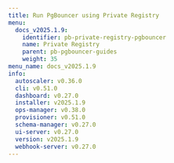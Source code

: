 ```yaml
---
title: Run PgBouncer using Private Registry
menu:
  docs_v2025.1.9:
    identifier: pb-private-registry-pgbouncer
    name: Private Registry
    parent: pb-pgbouncer-guides
    weight: 35
menu_name: docs_v2025.1.9
info:
  autoscaler: v0.36.0
  cli: v0.51.0
  dashboard: v0.27.0
  installer: v2025.1.9
  ops-manager: v0.38.0
  provisioner: v0.51.0
  schema-manager: v0.27.0
  ui-server: v0.27.0
  version: v2025.1.9
  webhook-server: v0.27.0
---
```


